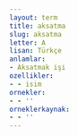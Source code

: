 ```yaml
---
layout: term
title: aksatma
slug: aksatma
letter: A
lisan: Türkçe
anlamlar:
- Aksatmak işi
ozellikler:
- - isim
ornekler:
- - ''
orneklerkaynak:
- - ''
---
```

